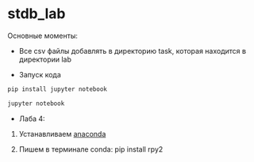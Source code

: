 # stdb_lab

Основные моменты: 

- Все csv файлы добавлять в директорию task, которая находится в директории lab

- Запуск кода

```python 
pip install jupyter notebook

jupyter notebook
```

- Лаба 4:  

1. Устанавливаем [anaconda](https://www.anaconda.com)

2. Пишем в терминале conda: pip install rpy2 

